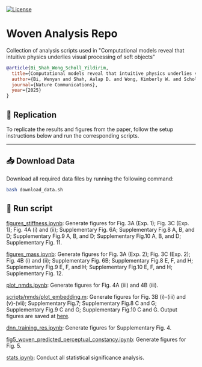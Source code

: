 [![License](https://img.shields.io/badge/license-MIT-green.svg)](https://opensource.org/licenses/MIT)


# Woven Analysis Repo
Collection of analysis scripts used in "Computational models reveal that intuitive physics underlies visual processing of soft objects"

```bibtex
@article{Bi_Shah_Wong_Scholl_Yildirim,
  title={Computational models reveal that intuitive physics underlies visual processing of soft objects},
  author={Bi, Wenyan and Shah, Aalap D. and Wong, Kimberly W. and Scholl, Brian J. and Yildirim, Ilker},
  journal={Nature Communications},
  year={2025}
}
```

## 📄 Replication

To replicate the results and figures from the paper, follow the setup instructions below and run the corresponding scripts.

---

## 📥 Download Data

Download all required data files by running the following command:

```bash
bash download_data.sh
```


## 🚀 Run script
[figures_stiffness.ipynb](https://github.com/CNCLgithub/cloth-intuitive-physics_analysis/blob/main/figures_stiffness.ipynb): Generate figures for Fig. 3A (Exp. 1); Fig. 3C (Exp. 1); Fig. 4A (i) and (ii); Supplementary Fig. 6A; Supplementary Fig.8 A, B, and D; Supplementary Fig.9 A, B, and D; Supplementary Fig.10 A, B, and D; Supplementary Fig. 11.

[figures_mass.ipynb](https://github.com/CNCLgithub/cloth-intuitive-physics_analysis/blob/main/figures_mass.ipynb): Generate figures for Fig. 3A (Exp. 2); Fig. 3C (Exp. 2); Fig. 4B (i) and (ii); Supplementary Fig. 6B; Supplementary Fig.8 E, F, and H; Supplementary Fig.9 E, F, and H; Supplementary Fig.10 E, F, and H; Supplementary Fig. 12.

[plot_nmds.ipynb](https://github.com/CNCLgithub/cloth-intuitive-physics_analysis/blob/main/plot_nmds.ipynb): Generate figures for Fig. 4A (iii) and 4B (iii).

[scripts/nmds/plot_embedding.m](https://github.com/CNCLgithub/cloth-intuitive-physics_analysis/blob/main/scripts/nmds/plot_embedding.m): Generate figures for Fig. 3B (i)-(iii) and (v)-(vii); Supplementary Fig.7; Supplementary Fig.8 C and G; Supplementary Fig.9 C and G; Supplementary Fig.10 C and G. Output figures are saved at [here](https://github.com/CNCLgithub/cloth-intuitive-physics_analysis/tree/main/scripts/nmds/output/fig).


[dnn_training_res.ipynb](https://github.com/CNCLgithub/cloth-intuitive-physics_analysis/blob/main/dnn_training_res.ipynb):  Generate figures for Supplementary Fig. 4.

[fig5_woven_predicted_perceptual_constancy.ipynb](https://github.com/CNCLgithub/cloth-intuitive-physics_analysis/blob/main/fig5_woven_predicted_perceptual_constancy.ipynb): Generate figures for Fig. 5.

[stats.ipynb](https://github.com/CNCLgithub/cloth-intuitive-physics_analysis/blob/main/stats.ipynb): Conduct all statistical significance analysis.




